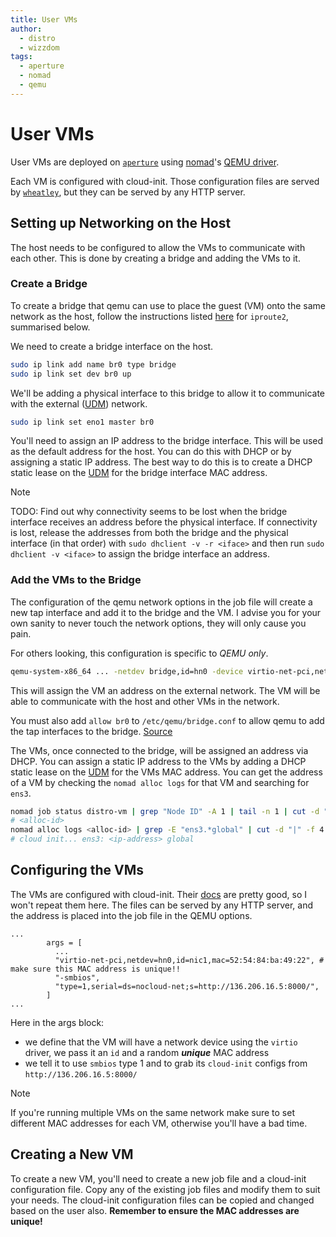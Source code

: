 ```yaml
---
title: User VMs
author:
  - distro
  - wizzdom
tags:
  - aperture
  - nomad
  - qemu
---
```


# User VMs

User VMs are deployed on [`aperture`](../hardware/aperture/index.md) using [nomad](nomad.md)'s [QEMU driver](https://developer.hashicorp.com/nomad/docs/drivers/qemu). 

Each VM is configured with cloud-init. Those configuration files are served by [`wheatley`](../hardware/aperture/wheatley.md), but they can be served by any HTTP server.

## Setting up Networking on the Host

The host needs to be configured to allow the VMs to communicate with each other. This is done by creating a bridge and adding the VMs to it.

### Create a Bridge

To create a bridge that qemu can use to place the guest (VM) onto the same network as the host, follow the instructions listed [here](https://wiki.archlinux.org/title/Network_bridge#With_iproute2) for `iproute2`, summarised below.

We need to create a bridge interface on the host.

```bash
sudo ip link add name br0 type bridge
sudo ip link set dev br0 up
```

We'll be adding a physical interface to this bridge to allow it to communicate with the external ([UDM](../hardware/network/mordor.md)) network.

```bash
sudo ip link set eno1 master br0
```

You'll need to assign an IP address to the bridge interface. This will be used as the default address for the host. You can do this with DHCP or by assigning a static IP address. The best way to do this is to create a DHCP static lease on the [UDM](../hardware/network/mordor.md) for the bridge interface MAC address.

> [!NOTE]
> TODO: Find out why connectivity seems to be lost when the bridge interface receives an address before the physical interface.
> If connectivity is lost, release the addresses from both the bridge and the physical interface (in that order) with `sudo dhclient -v -r <iface>` and then run `sudo dhclient -v <iface>` to assign the bridge interface an address.

### Add the VMs to the Bridge

The configuration of the qemu network options in the job file will create a new tap interface and add it to the bridge and the VM. I advise you for your own sanity to never touch the network options, they will only cause you pain.

For others looking, this configuration is specific to *QEMU only*.

```bash
qemu-system-x86_64 ... -netdev bridge,id=hn0 -device virtio-net-pci,netdev=hn0,id=nic1
```

This will assign the VM an address on the external network. The VM will be able to communicate with the host and other VMs in the network.

You must also add `allow br0` to `/etc/qemu/bridge.conf` to allow qemu to add the tap interfaces to the bridge. [Source](https://wiki.qemu.org/Features/HelperNetworking)

The VMs, once connected to the bridge, will be assigned an address via DHCP. You can assign a static IP address to the VMs by adding a DHCP static lease on the [UDM](../hardware/network/mordor.md) for the VMs MAC address. You can get the address of a VM by checking the `nomad alloc logs` for that VM and searching for `ens3`.

```bash
nomad job status distro-vm | grep "Node ID" -A 1 | tail -n 1 | cut -d " " -f 1
# <alloc-id>
nomad alloc logs <alloc-id> | grep -E "ens3.*global" | cut -d "|" -f 4 | xargs
# cloud init... ens3: <ip-address> global
```

## Configuring the VMs

The VMs are configured with cloud-init. Their [docs](https://cloudinit.readthedocs.io/en/latest/) are pretty good, so I won't repeat them here. The files can be served by any HTTP server, and the address is placed into the job file in the QEMU options.

```hcl title="Nomad"
...
        args = [
          ...
          "virtio-net-pci,netdev=hn0,id=nic1,mac=52:54:84:ba:49:22", # make sure this MAC address is unique!!
          "-smbios",
          "type=1,serial=ds=nocloud-net;s=http://136.206.16.5:8000/",
        ]
...
```

Here in the args block:

- we define that the VM will have a network device using the `virtio` driver, we pass it an `id` and a random ***unique*** MAC address
- we tell it to use `smbios` type 1 and to grab its `cloud-init` configs from `http://136.206.16.5:8000/`

> [!NOTE]
> If you're running multiple VMs on the same network make sure to set different MAC addresses for each VM, otherwise you'll have a bad time.

## Creating a New VM

To create a new VM, you'll need to create a new job file and a cloud-init configuration file. Copy any of the existing job files and modify them to suit your needs. The cloud-init configuration files can be copied and changed based on the user also. **Remember to ensure the MAC addresses are unique!**

